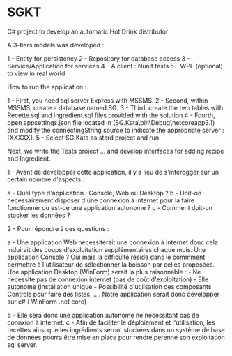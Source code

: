 # SGKT
C# project to develop an automatic Hot Drink distributor 

A 3-tiers models was developed : 

1 - Entity for persistency
2 - Repository for database access 
3 - Service/Application for services 
4 - A client : Nunit tests 
5 - WPF (optional) to view in real world 


 How to run the application :
 
 1 - First, you need sql server Express with MSSMS.
 2 - Second, within MSSMS, create a database named SG. 
 3 - Third, create the two tables with Recette.sql and Ingredient.sql files provided with the solution
 4 - Fourth, open appsettings.json file located in (SG.Kata\bin\Debug\netcoreapp3.1)  and modify the 
 connectingString source to indicate the appropriate server : [XXXXX]. 
 5 - Select SG.Kata as stard project and run
 
 Next, we write the Tests project ... and develop interfaces for adding recipe and Ingredient. 
 
 

1 - Avant de développer cette application, il y a lieu de s'intérogger sur un certain nombre d'aspects :

 a - Quel type d'application : Console, Web ou Desktop ?
 b - Doit-on nécessairement disposer d'une connexion à internet pour la faire fonctionner ou est-ce une application autonome ?
 c - Comment doit-on stocker les données ?
 
 
2 - Pour répondre à ces questions :

 a - Une application Web nécessiterait une connexion à internet donc cela induirait des coups d'exploitation supplémentaires chaque mois.
 Une application Console ? Oui mais la difficulté réside dans le commment permettre à l'utilisateur de sélectionner la boisson par celles 
 proposées. Une application Desktop (WinForm) serait la plus raisonnable : 
	-	Ne nécessite pas de connexion internet (pas de coût d'exploitation)
	-   Elle autonome (installation unique 
	-   Possibilité d'utilisation des composants Controls pour faire des listes, ....
 Notre application serait donc développer sur c# ( WinForm .net core) 
 
 b - Elle sera donc une application autonome ne nécessitant pas de connxion à internet.
 c - Afin de faciliter le déploiement et l'utilisation, les recettes ainsi que les ingrédients seront stockées dans un système de base de données pourra être mise en place pour rendre perenne son exploitation
 sql server. 
 
